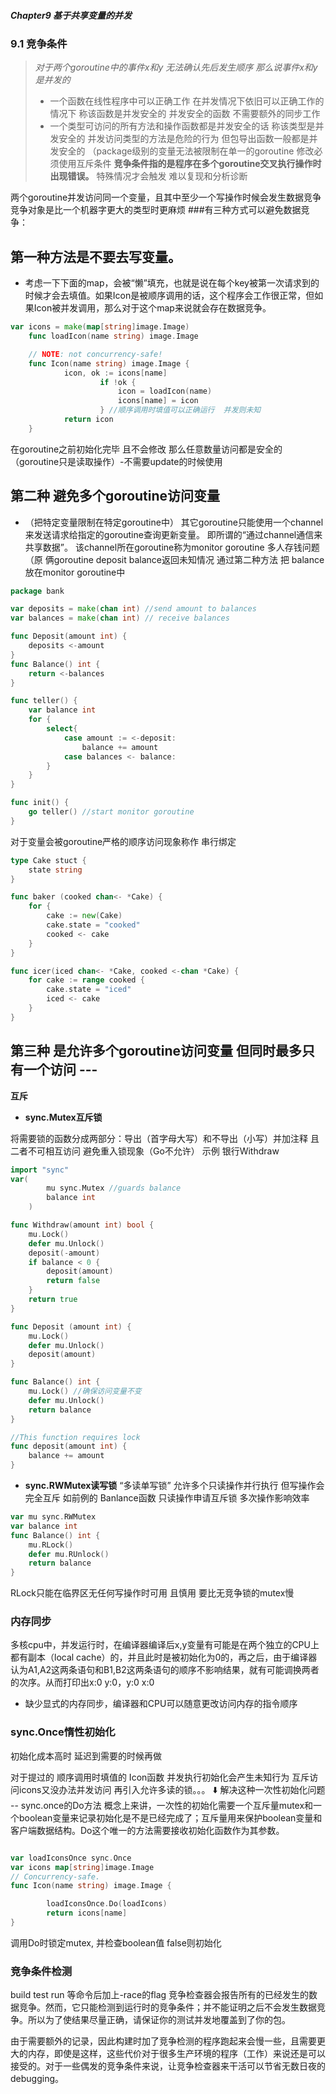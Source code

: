 ##### Chapter9 基于共享变量的并发

### 9.1 竞争条件
> *对于两个goroutine中的事件x和y 无法确认先后发生顺序 那么说事件x和y是并发的*
> -  一个函数在线性程序中可以正确工作 在并发情况下依旧可以正确工作的情况下 称该函数是并发安全的
> 并发安全的函数 不需要额外的同步工作 
> - 一个类型可访问的所有方法和操作函数都是并发安全的话 称该类型是并发安全的
> 并发访问类型的方法是危险的行为
> 但包导出函数一般都是并发安全的 （package级别的变量无法被限制在单一的goroutine 修改必须使用互斥条件
**竞争条件指的是程序在多个goroutine交叉执行操作时出现错误。**
特殊情况才会触发 难以复现和分析诊断

两个goroutine并发访问同一个变量，且其中至少一个写操作时候会发生数据竞争 竞争对象是比一个机器字更大的类型时更麻烦
###有三种方式可以避免数据竞争：

## 第一种方法是不要去写变量。
- 考虑一下下面的map，会被“懒”填充，也就是说在每个key被第一次请求到的时候才会去填值。如果Icon是被顺序调用的话，这个程序会工作很正常，但如果Icon被并发调用，那么对于这个map来说就会存在数据竞争。
```go
var icons = make(map[string]image.Image)
	func loadIcon(name string) image.Image

	// NOTE: not concurrency-safe!
	func Icon(name string) image.Image {
		    icon, ok := icons[name]
				    if !ok {
						icon = loadIcon(name)
						icons[name] = icon
					} //顺序调用时填值可以正确运行  并发则未知
			return icon
	}
```
在goroutine之前初始化完毕 且不会修改 那么任意数量访问都是安全的（goroutine只是读取操作）-不需要update的时候使用

## 第二种 避免多个goroutine访问变量  
- （把特定变量限制在特定goroutine中）
其它goroutine只能使用一个channel来发送请求给指定的goroutine查询更新变量。  即所谓的“通过channel通信来共享数据”。 该channel所在goroutine称为monitor goroutine
多人存钱问题 （原 俩goroutine deposit balance返回未知情况
通过第二种方法 把 balance放在monitor goroutine中
```go
package bank

var deposits = make(chan int) //send amount to balances
var balances = make(chan int) // receive balances

func Deposit(amount int) {
	deposits <-amount
}
func Balance() int {
	return <-balances
}

func teller() {
	var balance int
	for {
		select{
			case amount := <-deposit:
				balance += amount
			case balances <- balance:
		}
	}
}

func init() {
	go teller() //start monitor goroutine
}
```
对于变量会被goroutine严格的顺序访问现象称作 串行绑定
```go
type Cake stuct {
	state string
}

func baker (cooked chan<- *Cake) {
	for {
		cake := new(Cake)
		cake.state = "cooked"
		cooked <- cake
	}
}

func icer(iced chan<- *Cake, cooked <-chan *Cake) {
	for cake := range cooked {
		cake.state = "iced"
		iced <- cake
	}
}
```

## 第三种 是允许多个goroutine访问变量 但同时最多只有一个访问  --- 
**互斥**

- **sync.Mutex互斥锁**

将需要锁的函数分成两部分：导出（首字母大写）和不导出（小写）并加注释 且二者不可相互访问
避免重入锁现象（Go不允许）
示例 银行Withdraw
```go
import "sync"
var(
		mu sync.Mutex //guards balance
		balance int
	)

func Withdraw(amount int) bool {
	mu.Lock()
	defer mu.Unlock()
	deposit(-amount)
	if balance < 0 {
		deposit(amount)
		return false
	}
	return true
}

func Deposit (amount int) {
	mu.Lock()
	defer mu.Unlock()
	deposit(amount)
}

func Balance() int {
	mu.Lock() //确保访问变量不变
	defer mu.Unlock()
	return balance
}

//This function requires lock
func deposit(amount int) {
	balance += amount
}

```

- **sync.RWMutex读写锁**
“多读单写锁” 允许多个只读操作并行执行 但写操作会完全互斥
如前例的 Banlance函数 只读操作申请互斥锁 多次操作影响效率
```go
var mu sync.RWMutex
var balance int
func Balance() int {
	mu.RLock()
	defer mu.RUnlock()
	return balance
}
```
RLock只能在临界区无任何写操作时可用 且慎用 要比无竞争锁的mutex慢

### 内存同步

多核cpu中，并发运行时，在编译器编译后x,y变量有可能是在两个独立的CPU上都有副本（local cache）的，并且此时是被初始化为0的，再之后，由于编译器认为A1,A2这两条语句和B1,B2这两条语句的顺序不影响结果，就有可能调换两者的次序。从而打印出x:0 y:0，y:0 x:0
- 缺少显式的内存同步，编译器和CPU可以随意更改访问内存的指令顺序

### sync.Once惰性初始化

初始化成本高时 延迟到需要的时候再做

对于提过的 顺序调用时填值的 Icon函数  并发执行初始化会产生未知行为
互斥访问icons又没办法并发访问 再引入允许多读的锁。。。
⬇️
解决这种一次性初始化问题 -- sync.once的Do方法
概念上来讲，一次性的初始化需要一个互斥量mutex和一个boolean变量来记录初始化是不是已经完成了；互斥量用来保护boolean变量和客户端数据结构。Do这个唯一的方法需要接收初始化函数作为其参数。
```go

var loadIconsOnce sync.Once
var icons map[string]image.Image
// Concurrency-safe.
func Icon(name string) image.Image {

	    loadIconsOnce.Do(loadIcons)
		return icons[name]
}
```
调用Do时锁定mutex, 并检查boolean值 false则初始化

### 竞争条件检测
build test run 等命令后加上-race的flag
竞争检查器会报告所有的已经发生的数据竞争。然而，它只能检测到运行时的竞争条件；并不能证明之后不会发生数据竞争。所以为了使结果尽量正确，请保证你的测试并发地覆盖到了你的包。

由于需要额外的记录，因此构建时加了竞争检测的程序跑起来会慢一些，且需要更大的内存，即使是这样，这些代价对于很多生产环境的程序（工作）来说还是可以接受的。对于一些偶发的竞争条件来说，让竞争检查器来干活可以节省无数日夜的debugging。


